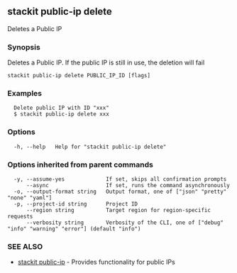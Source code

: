 ## stackit public-ip delete

Deletes a Public IP

### Synopsis

Deletes a Public IP.
If the public IP is still in use, the deletion will fail


```
stackit public-ip delete PUBLIC_IP_ID [flags]
```

### Examples

```
  Delete public IP with ID "xxx"
  $ stackit public-ip delete xxx
```

### Options

```
  -h, --help   Help for "stackit public-ip delete"
```

### Options inherited from parent commands

```
  -y, --assume-yes             If set, skips all confirmation prompts
      --async                  If set, runs the command asynchronously
  -o, --output-format string   Output format, one of ["json" "pretty" "none" "yaml"]
  -p, --project-id string      Project ID
      --region string          Target region for region-specific requests
      --verbosity string       Verbosity of the CLI, one of ["debug" "info" "warning" "error"] (default "info")
```

### SEE ALSO

* [stackit public-ip](./stackit_public-ip.md)	 - Provides functionality for public IPs

